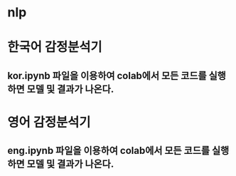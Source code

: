 # nlp

# 한국어 감정분석기
## kor.ipynb 파일을 이용하여 colab에서 모든 코드를 실행하면 모델 및 결과가 나온다.

# 영어 감정분석기
## eng.ipynb 파일을 이용하여 colab에서 모든 코드를 실행하면 모델 및 결과가 나온다.
